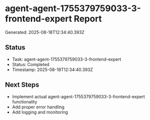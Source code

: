 # agent-agent-1755379759033-3-frontend-expert Report

Generated: 2025-08-18T12:34:40.393Z

## Status
- Task: agent-agent-1755379759033-3-frontend-expert
- Status: Completed
- Timestamp: 2025-08-18T12:34:40.393Z

## Next Steps
- Implement actual agent-agent-1755379759033-3-frontend-expert functionality
- Add proper error handling
- Add logging and monitoring
